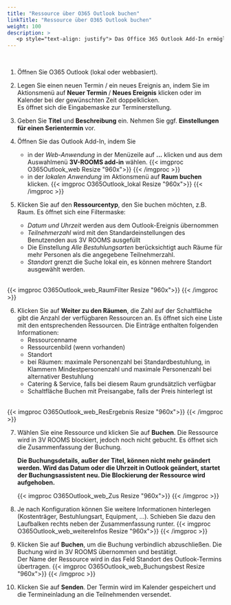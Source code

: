 ```yaml
---
title: "Ressource über O365 Outlook buchen"
linkTitle: "Ressource über O365 Outlook buchen"
weight: 100
description: >
   <p style="text-align: justify"> Das Office 365 Outlook Add-In ermöglicht das Buchen einer Ressource in Outlook. </p>
---
```

</br>

1. Öffnen Sie O365 Outlook (lokal oder webbasiert).
2. Legen Sie einen neuen Termin / ein neues Ereignis an, indem Sie im Aktionsmenü auf **Neuer Termin** / **Neues Ereignis** klicken oder im Kalender bei der gewünschten Zeit doppelklicken. </br>
Es öffnet sich die Eingabemaske zur Terminerstellung.
3. Geben Sie **Titel** und **Beschreibung** ein. Nehmen Sie ggf. **Einstellungen für einen Serientermin** vor.
4. Öffnen Sie das Outlook Add-In, indem Sie </br>

      - in der *Web-Anwendung* in der Menüzeile auf **...** klicken und aus dem Auswahlmenü **3V-ROOMS add-in** wählen.
         {{< imgproc O365Outlook_web Resize "960x">}} {{< /imgproc >}}
      - in der *lokalen Anwendung* im Aktionsmenü auf **Raum buchen** klicken.
         {{< imgproc O365Outlook_lokal Resize "960x">}} {{< /imgproc >}}
5. Klicken Sie auf den **Ressourcentyp**, den Sie buchen möchten, z.B. Raum. Es öffnet sich eine Filtermaske:
   - *Datum und Uhrzeit* werden aus dem Outlook-Ereignis übernommen
   - *Teilnehmerzahl* wird mit den Standardeinstellungen des Benutzenden aus 3V ROOMS ausgefüllt
   - Die Einstellung *Alle Bestuhlungsarten* berücksichtigt auch Räume für mehr Personen als die angegebene Teilnehmerzahl.
   - *Standort* grenzt die Suche lokal ein, es können mehrere Standort ausgewählt werden.
</br>
      {{< imgproc O365Outlook_web_RaumFilter Resize "960x">}} {{< /imgproc >}}

6. Klicken Sie auf **Weiter zu den Räumen**, die Zahl auf der Schaltfläche gibt die Anzahl der verfügbaren Ressourcen an. Es öffnet sich eine Liste mit den entsprechenden Ressourcen. Die Einträge enthalten folgenden Informationen:
   - Ressourcenname
   - Ressourcenbild (wenn vorhanden)
   - Standort
   - bei Räumen: maximale Personenzahl bei Standardbestuhlung, in Klammern Mindestpersonenzahl und maximale Personenzahl bei alternativer Bestuhlung
   - Catering & Service, falls bei diesem Raum grundsätzlich verfügbar
   - Schaltfläche Buchen mit Preisangabe, falls der Preis hinterlegt ist
</br>
   {{< imgproc O365Outlook_web_ResErgebnis Resize "960x">}} {{< /imgproc >}}

7. Wählen Sie eine Ressource und klicken Sie auf **Buchen**. Die Ressource wird in 3V ROOMS blockiert, jedoch noch nicht gebucht. Es öffnet sich die Zusammenfassung der Buchung.

   **Die Buchungsdetails, außer der Titel, können nicht mehr geändert werden. Wird das Datum oder die Uhrzeit in Outlook geändert, startet der Buchungsassistent neu. Die Blockierung der Ressource wird aufgehoben.**

   {{< imgproc O365Outlook_web_Zus Resize "960x">}} {{< /imgproc >}}

8. Je nach Konfiguration können Sie weitere Informationen hinterlegen (Kostenträger, Bestuhlungsart, Equipment, ...). Schieben Sie dazu den Laufbalken rechts neben der Zusammenfassung runter.
   {{< imgproc O365Outlook_web_weitereInfos Resize "960x">}} {{< /imgproc >}}
9. Klicken Sie auf **Buchen**, um die Buchung verbindlich abzuschließen. Die Buchung wird in 3V ROOMS übernommen und bestätigt. </br> Der Name der Ressource wird in das Feld Standort des Outlook-Termins übertragen.
   {{< imgproc O365Outlook_web_Buchungsbest Resize "960x">}} {{< /imgproc >}}
10. Klicken Sie auf **Senden**. Der Termin wird im Kalender gespeichert und die Termineinladung an die Teilnehmenden versendet.
